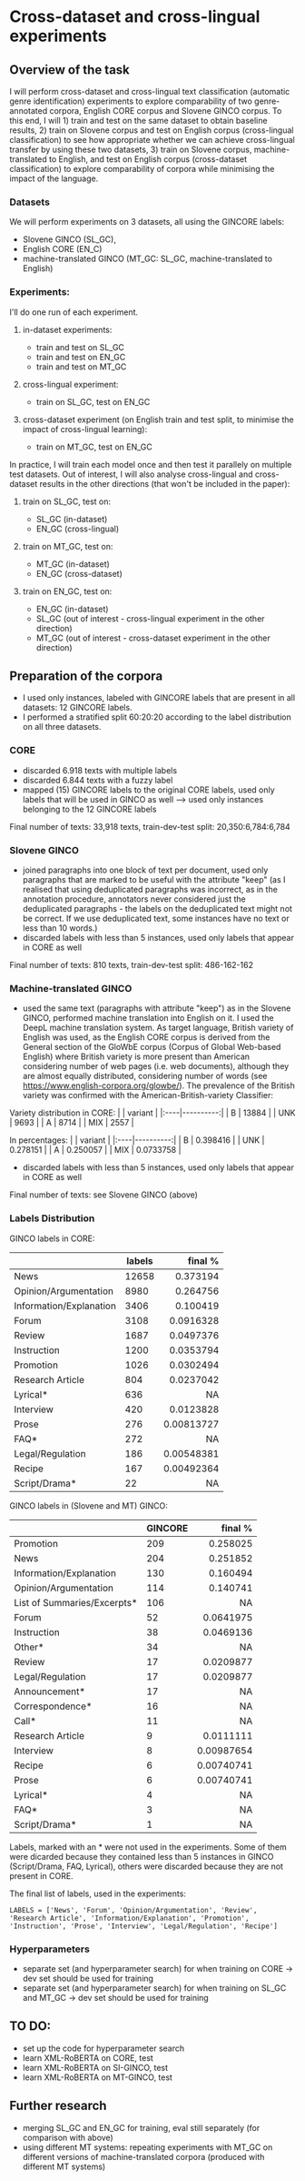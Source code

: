 # Cross-dataset and cross-lingual experiments

## Overview of the task

I will perform cross-dataset and cross-lingual text classification (automatic genre identification) experiments to explore comparability of two genre-annotated corpora, English CORE corpus and Slovene GINCO corpus. To this end, I will 1) train and test on the same dataset to obtain baseline results, 2) train on Slovene corpus and test on English corpus (cross-lingual classification) to see how appropriate whether we can achieve cross-lingual transfer by using these two datasets, 3) train on Slovene corpus, machine-translated to English, and test on English corpus (cross-dataset classification) to explore comparability of corpora while minimising the impact of the language.

### Datasets
We will perform experiments on 3 datasets, all using the GINCORE labels:
* Slovene GINCO (SL_GC), 
* English CORE (EN_C)
* machine-translated GINCO (MT_GC: SL_GC, machine-translated to English)

### Experiments:
I'll do one run of each experiment.

1.	in-dataset experiments:
    * train and test on SL_GC
    * train and test on EN_GC
    * train and test on MT_GC

2. cross-lingual experiment:
    * train on SL_GC, test on EN_GC

3. cross-dataset experiment (on English train and test split, to minimise the impact of cross-lingual learning):
    * train on MT_GC, test on EN_GC

In practice, I will train each model once and then test it parallely on multiple test datasets. Out of interest, I will also analyse cross-lingual and cross-dataset results in the other directions (that won't be included in the paper):
1. train on SL_GC, test on:
    * SL_GC (in-dataset)
    * EN_GC (cross-lingual)

2. train on MT_GC, test on:
    * MT_GC (in-dataset)
    * EN_GC (cross-dataset)

3. train on EN_GC, test on:
    * EN_GC (in-dataset)
    * SL_GC (out of interest - cross-lingual experiment in the other direction)
    * MT_GC (out of interest - cross-dataset experiment in the other direction)

## Preparation of the corpora
* I used only instances, labeled with GINCORE labels that are present in all datasets: 12 GINCORE labels.
* I performed a stratified split 60:20:20 according to the label distribution on all three datasets.

### CORE
* discarded 6.918 texts with multiple labels
* discarded 6.844 texts with a fuzzy label
* mapped (15) GINCORE labels to the original CORE labels, used only labels that will be used in GINCO as well --> used only instances belonging to the 12 GINCORE labels

Final number of texts: 33,918 texts, train-dev-test split: 20,350:6,784:6,784

### Slovene GINCO
* joined paragraphs into one block of text per document, used only paragraphs that are marked to be useful with the attribute "keep" (as I realised that using deduplicated paragraphs was incorrect, as in the annotation procedure, annotators never considered just the deduplicated paragraphs - the labels on the deduplicated text might not be correct. If we use deduplicated text, some instances have no text or less than 10 words.)
* discarded labels with less than 5 instances, used only labels that appear in CORE as well

Final number of texts: 810 texts, train-dev-test split: 486-162-162

### Machine-translated GINCO
* used the same text (paragraphs with attribute "keep") as in the Slovene GINCO, performed machine translation into English on it. I used the DeepL machine translation system. As target language, British variety of English was used, as the English CORE corpus is derived from the General section of the GloWbE corpus (Corpus of Global Web-based English) where British variety is more present than American considering number of web pages (i.e. web documents), although they are almost equally distributed, considering number of words (see https://www.english-corpora.org/glowbe/). The prevalence of the British variety was confirmed with the American-British-variety Classifier:

Variety distribution in CORE:
|     |   variant |
|:----|----------:|
| B   |     13884 |
| UNK |      9693 |
| A   |      8714 |
| MIX |      2557 |

In percentages:
|     |   variant |
|:----|----------:|
| B   | 0.398416  |
| UNK | 0.278151  |
| A   | 0.250057  |
| MIX | 0.0733758 |

 * discarded labels with less than 5 instances, used only labels that appear in CORE as well

Final number of texts: see Slovene GINCO (above)

### Labels Distribution

GINCO labels in CORE:

|                         |   labels |   final %  |
|:------------------------|----------|-----------:|
| News                    |    12658 | 0.373194   |
| Opinion/Argumentation   |     8980 | 0.264756   |
| Information/Explanation |     3406 | 0.100419   |
| Forum                   |     3108 | 0.0916328  |
| Review                  |     1687 | 0.0497376  |
| Instruction             |     1200 | 0.0353794  |
| Promotion               |     1026 | 0.0302494  |
| Research Article        |      804 | 0.0237042  |
| Lyrical*                |      636 | NA         |
| Interview               |      420 | 0.0123828  |
| Prose                   |      276 | 0.00813727 |
| FAQ*                    |      272 | NA         |
| Legal/Regulation        |      186 | 0.00548381 |
| Recipe                  |      167 | 0.00492364 |
| Script/Drama*           |       22 | NA         |


GINCO labels in (Slovene and MT) GINCO:

|                            |   GINCORE |   final %  |
|:---------------------------|-----------|-----------:|
| Promotion                  |       209 | 0.258025   |
| News                       |       204 | 0.251852   |
| Information/Explanation    |       130 | 0.160494   |
| Opinion/Argumentation      |       114 | 0.140741   |
| List of Summaries/Excerpts*|       106 | NA         |
| Forum                      |        52 | 0.0641975  |
| Instruction                |        38 | 0.0469136  |
| Other*                     |        34 | NA         |
| Review                     |        17 | 0.0209877  |
| Legal/Regulation           |        17 | 0.0209877  |
| Announcement*              |        17 | NA         |
| Correspondence*            |        16 | NA         |
| Call*                      |        11 | NA         |
| Research Article           |         9 | 0.0111111  |
| Interview                  |         8 | 0.00987654 |
| Recipe                     |         6 | 0.00740741 |
| Prose                      |         6 | 0.00740741 |
| Lyrical*                   |         4 | NA         |
| FAQ*                       |         3 | NA         |
| Script/Drama*              |         1 | NA         |


Labels, marked with an * were not used in the experiments. Some of them were dicarded because they contained less than 5 instances in GINCO (Script/Drama, FAQ, Lyrical), others were discarded because they are not present in CORE.

The final list of labels, used in the experiments:
```
LABELS = ['News', 'Forum', 'Opinion/Argumentation', 'Review', 'Research Article', 'Information/Explanation', 'Promotion', 'Instruction', 'Prose', 'Interview', 'Legal/Regulation', 'Recipe']
```

### Hyperparameters

* separate set (and hyperparameter search) for when training on CORE -> dev set should be used for training
* separate set (and hyperparameter search) for when training on SL_GC and MT_GC -> dev set should be used for training

## TO DO:
* set up the code for hyperparameter search
* learn XML-RoBERTA on CORE, test
* learn XML-RoBERTA on SI-GINCO, test
* learn XML-RoBERTA on MT-GINCO, test

## Further research

* merging SL_GC and EN_GC for training, eval still separately (for comparison with above)
* using different MT systems: repeating experiments with MT_GC on different versions of machine-translated corpora (produced with different MT systems)